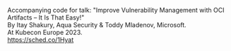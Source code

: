 Accompanying code for talk:
"Improve Vulnerability Management with OCI Artifacts – It Is That Easy!"  
By Itay Shakury, Aqua Security & Toddy Mladenov, Microsoft.  
At Kubecon Europe 2023.  
<https://sched.co/1Hyat>
